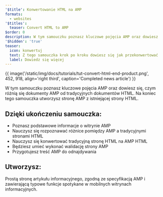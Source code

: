 ```yaml
---
'$title': Konwertowanie HTML na AMP
formats:
  - websites
'$titles':
  teaser: Convert HTML to AMP
$order: 0
description: W tym samouczku poznasz kluczowe pojęcia AMP oraz dowiesz się, czym różnią się dokumenty AMP od tradycyjnych dokumentów HTML. Na koniec tego samouczka
'$hidden': 'true'
teaser:
  icon: konwertuj
  text: Z tego samouczka krok po kroku dowiesz się jak przekonwertować HTML na AMP.
  label: Dowiedz się więcej
---
```


{{ image('/static/img/docs/tutorials/tut-convert-html-end-product.png', 452, 918, align='right third', caption='Completed news article') }}

W tym samouczku poznasz kluczowe pojęcia AMP oraz dowiesz się, czym różnią się dokumenty AMP od tradycyjnych dokumentów HTML. Na koniec tego samouczka utworzysz stronę AMP z istniejącej strony HTML.

## Dzięki ukończeniu samouczka:

- Poznasz podstawowe informacje o witrynie AMP
- Nauczysz się rozpoznawać różnice pomiędzy AMP a tradycyjnymi stronami HTML
- Nauczysz się konwertować tradycyjną stronę HTML na AMP HTML
- Będziesz umieć wykonać walidację strony AMP
- Przygotujesz treść AMP do odnajdywania

## Utworzysz:

Prostą stronę artykułu informacyjnego, zgodną ze specyfikacją AMP i zawierającą typowe funkcje spotykane w mobilnych witrynach informacyjnych.
